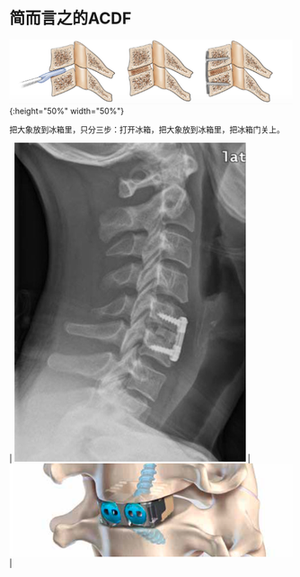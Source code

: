 # 简而言之的ACDF

![](https://github.com/retire2053/SurgeryEndToEnd/blob/main/resources/acdf-1.png){:height="50%" width="50%"}

把大象放到冰箱里，只分三步：打开冰箱，把大象放到冰箱里，把冰箱门关上。

| ![](https://github.com/retire2053/SurgeryEndToEnd/blob/main/resources/acdf-2.png) | ![](https://github.com/retire2053/SurgeryEndToEnd/blob/main/resources/acdf-3.png) |
